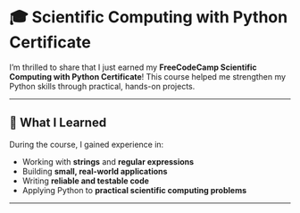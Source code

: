 # 🎓 Scientific Computing with Python Certificate

I’m thrilled to share that I just earned my **FreeCodeCamp Scientific Computing with Python Certificate**! This course helped me strengthen my Python skills through practical, hands-on projects.

---

## 🧠 What I Learned

During the course, I gained experience in:  

- Working with **strings** and **regular expressions**  
- Building **small, real-world applications**  
- Writing **reliable and testable code**  
- Applying Python to **practical scientific computing problems**  

---

